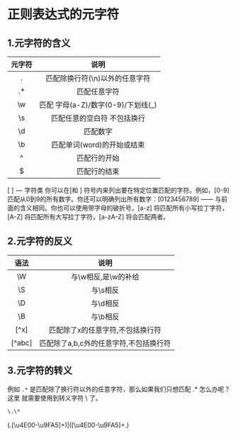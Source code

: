 # 正则表达式的元字符

## 1.元字符的含义

| 元字符 |                说明                 |
| :---: | :---------------------------------: |
|   .    |   匹配除换行符(\n)以外的任意字符    |
|   .*   |            匹配任意字符             |
|   \w   | 匹配 字母(a-Z)/数字(0-9)/下划线(\_) |
|   \s   |     匹配任意的空白符 不包括换行     |
|   \d   |              匹配数字               |
|   \b   |        匹配单词(word)的开始或结束         |
|   ^    |          匹配行的开始           |
|   $    |          匹配行的结束           |

[ ]  —  字符类
你可以在[和 ] 符号内来列出要在特定位置匹配的字符。例如，[0-9]匹配从0到9的所有数字。你还可以明确列出所有数字：[0123456789] —— 与前面的含义相同。你也可以使用带字母的破折号，[a-z] 将匹配所有小写拉丁字符，[A-Z] 将匹配所有大写拉丁字符，[a-zA-Z] 将会匹配两者。

## 2.元字符的反义

|语法|说明|
| :---: | :---------------------------------: |
|\W| 与\w相反,是\w的补给 |
|\S| 与\s相反|
|\D| 与\d相反|
|\B| 与\b相反|
|[^x]|匹配除了x的任意字符,不包括换行符|
|[^abc]|匹配除了a,b,c外的任意字符,不包括换行符|

## 3.元字符的转义

  例如 `.*` 是匹配除了换行符以外的任意字符，那么如果我们只想匹配 .* 怎么办呢？这里  就需要使用到转义字符 \ 了。

  ``` sh
  \.\*
  ```

  (.[\u4E00-\u9FA5]+)|([\u4E00-\u9FA5]+.)